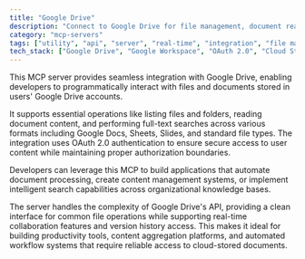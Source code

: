 ```yaml
---
title: "Google Drive"
description: "Connect to Google Drive for file management, document reading, and content search with secure OAuth authentication."
category: "mcp-servers"
tags: ["utility", "api", "server", "real-time", "integration", "file management", "document processing", "cloud storage"]
tech_stack: ["Google Drive", "Google Workspace", "OAuth 2.0", "Cloud Storage", "Document Processing", "Google Docs", "Google Sheets", "Google Slides"]
---
```


This MCP server provides seamless integration with Google Drive, enabling developers to programmatically interact with files and documents stored in users' Google Drive accounts. 

It supports essential operations like listing files and folders, reading document content, and performing full-text searches across various formats including Google Docs, Sheets, Slides, and standard file types. The integration uses OAuth 2.0 authentication to ensure secure access to user content while maintaining proper authorization boundaries.

Developers can leverage this MCP to build applications that automate document processing, create content management systems, or implement intelligent search capabilities across organizational knowledge bases. 

The server handles the complexity of Google Drive's API, providing a clean interface for common file operations while supporting real-time collaboration features and version history access. This makes it ideal for building productivity tools, content aggregation platforms, and automated workflow systems that require reliable access to cloud-stored documents.